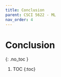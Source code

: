 ```yaml
---
title: Conclusion
parent: CSCI 5622 - ML
nav_order: 4
---
```


# Conclusion
{: .no_toc }

1. TOC
{:toc}
